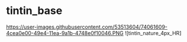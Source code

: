 # tintin_base

https://user-images.githubusercontent.com/53513604/74061609-4cea0e00-49e4-11ea-9a1b-4748e0f10046.PNG
![tintin_nature_4px_HR]
